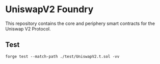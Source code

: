 # UniswapV2 Foundry

This repository contains the core and periphery smart contracts for the Uniswap V2 Protocol.

## Test

```
forge test --match-path ./test/UniswapV2.t.sol -vv
```
